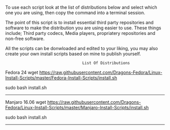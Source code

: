 To use each script look at the list of distributions below and select which one you are using, then copy the command into a terminal session.

The point of this script is to install essential third party repositories and software to make the distribution you are using easier to use. These things include; Third party codecs, Media players, propriatery repositories and non-free software.

All the scripts can be donwloaded and edited to your liking, you may also create your own install scripts based on mine to publish yourself.

                                      List Of Distributions
                  
Fedora 24
wget https://raw.githubusercontent.com/Dragons-Fedora/Linux-Install-Scripts/master/Fedora-Install-Scripts/install.sh

sudo bash install.sh
_____________________________________________________________________________________________________________________________

Manjaro 16.06
wget https://raw.githubusercontent.com/Dragons-Fedora/Linux-Install-Scripts/master/Manjaro-Install-Scripts/install.sh

sudo bash install.sh
_____________________________________________________________________________________________________________________________
